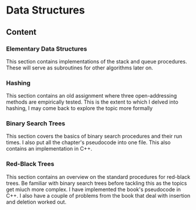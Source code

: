 # Data Structures

## Content

### Elementary Data Structures
This section contains implementations of the stack and queue procedures. These will serve as subroutines for other algorithms later on.

### Hashing
This section contains an old assignment where three open-addressing methods are empirically tested. This is the extent to which I delved into hashing, I may come back to explore the topic more formally

### Binary Search Trees
This section covers the basics of binary search procedures and their run times. I also put all the chapter's pseudocode into one file. This also contains an implementation in C++.

### Red-Black Trees
This section contains an overview on the standard procedures for red-black trees. Be familiar with binary search trees before tackling this as the topics get miuch more complex. I have implemented the book's pseudocode in C++. I also have a couple of problems from the book that deal with insertion and deletion worked out.
